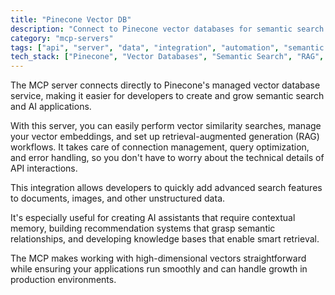 ```yaml
---
title: "Pinecone Vector DB"
description: "Connect to Pinecone vector databases for semantic search and retrieval-augmented generation (RAG) applications."
category: "mcp-servers"
tags: ["api", "server", "data", "integration", "automation", "semantic search", "AI assistants", "recommendation systems"]
tech_stack: ["Pinecone", "Vector Databases", "Semantic Search", "RAG", "AI/ML", "high-dimensional vectors"]
---
```


The MCP server connects directly to Pinecone's managed vector database service, making it easier for developers to create and grow semantic search and AI applications.

With this server, you can easily perform vector similarity searches, manage your vector embeddings, and set up retrieval-augmented generation (RAG) workflows. It takes care of connection management, query optimization, and error handling, so you don't have to worry about the technical details of API interactions.

This integration allows developers to quickly add advanced search features to documents, images, and other unstructured data.

It's especially useful for creating AI assistants that require contextual memory, building recommendation systems that grasp semantic relationships, and developing knowledge bases that enable smart retrieval.

The MCP makes working with high-dimensional vectors straightforward while ensuring your applications run smoothly and can handle growth in production environments.